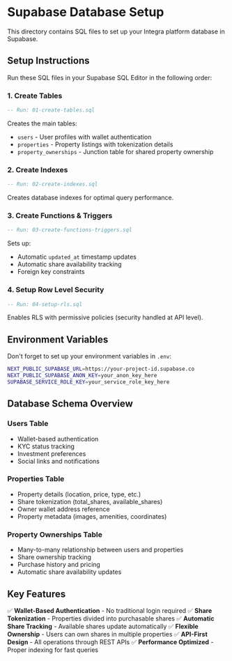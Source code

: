 # Supabase Database Setup

This directory contains SQL files to set up your Integra platform database in Supabase.

## Setup Instructions

Run these SQL files in your Supabase SQL Editor in the following order:

### 1. Create Tables
```sql
-- Run: 01-create-tables.sql
```
Creates the main tables:
- `users` - User profiles with wallet authentication
- `properties` - Property listings with tokenization details
- `property_ownerships` - Junction table for shared property ownership

### 2. Create Indexes
```sql
-- Run: 02-create-indexes.sql
```
Creates database indexes for optimal query performance.

### 3. Create Functions & Triggers
```sql
-- Run: 03-create-functions-triggers.sql
```
Sets up:
- Automatic `updated_at` timestamp updates
- Automatic share availability tracking
- Foreign key constraints

### 4. Setup Row Level Security
```sql
-- Run: 04-setup-rls.sql
```
Enables RLS with permissive policies (security handled at API level).

## Environment Variables

Don't forget to set up your environment variables in `.env`:

```bash
NEXT_PUBLIC_SUPABASE_URL=https://your-project-id.supabase.co
NEXT_PUBLIC_SUPABASE_ANON_KEY=your_anon_key_here
SUPABASE_SERVICE_ROLE_KEY=your_service_role_key_here
```

## Database Schema Overview

### Users Table
- Wallet-based authentication
- KYC status tracking
- Investment preferences
- Social links and notifications

### Properties Table
- Property details (location, price, type, etc.)
- Share tokenization (total_shares, available_shares)
- Owner wallet address reference
- Property metadata (images, amenities, coordinates)

### Property Ownerships Table
- Many-to-many relationship between users and properties
- Share ownership tracking
- Purchase history and pricing
- Automatic share availability updates

## Key Features

✅ **Wallet-Based Authentication** - No traditional login required
✅ **Share Tokenization** - Properties divided into purchasable shares
✅ **Automatic Share Tracking** - Available shares update automatically
✅ **Flexible Ownership** - Users can own shares in multiple properties
✅ **API-First Design** - All operations through REST APIs
✅ **Performance Optimized** - Proper indexing for fast queries